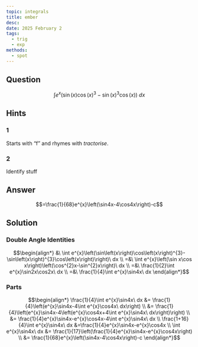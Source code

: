 ```yaml
---
topic: integrals
title: ember
desc: 
date: 2025 February 2
tags:
  - trig
  - exp
methods:
  - spot
---
```



## Question
```math
\int e^{x}\left(\sin\left(x\right)\cos\left(x\right)^{3}-\sin\left(x\right)^{3}\cos\left(x\right)\right)\ dx
```


## Hints

### 1
Starts with “f” and rhymes with <em>tractorise</em>.

### 2
Identify stuff


## Answer
```math
=\frac{1}{68}e^{x}\left(\sin4x-4\cos4x\right)-c
```


## Solution

### Double Angle Identities
```math
\begin{align*}
  &\ \int e^{x}\left(\sin\left(x\right)\cos\left(x\right)^{3}-\sin\left(x\right)^{3}\cos\left(x\right)\right)\ dx
  \\ =&\ \int e^{x}\left(\sin x\cos x\right)\left(\cos^{2}x-\sin^{2}x\right)\ dx
  \\ =&\ \frac{1}{2}\int e^{x}\sin2x\cos2x\ dx
  \\ =&\ \frac{1}{4}\int e^{x}\sin4x\ dx
\end{align*}
```

### Parts
```math
\begin{align*}
  \frac{1}{4}\int e^{x}\sin4x\ dx
    &= \frac{1}{4}\left(e^{x}\sin4x-4\int e^{x}\cos4x\ dx\right)
  \\ &= \frac{1}{4}\left(e^{x}\sin4x-4\left(e^{x}\cos4x+4\int e^{x}\sin4x\ dx\right)\right)
  \\ &= \frac{1}{4}e^{x}\sin4x-e^{x}\cos4x-4\int e^{x}\sin4x\ dx
  \\ \frac{1+16}{4}\int e^{x}\sin4x\ dx
    &=\frac{1}{4}e^{x}\sin4x-e^{x}\cos4x
  \\ \int e^{x}\sin4x\ dx
    &= \frac{1}{17}\left(\frac{1}{4}e^{x}\sin4x-e^{x}\cos4x\right)
  \\ &= \frac{1}{68}e^{x}\left(\sin4x-4\cos4x\right)-c
\end{align*}
```

